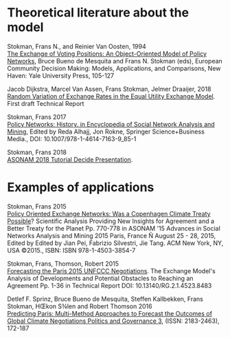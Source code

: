 # Theoretical literature about the model
Stokman, Frans N., and Reinier Van Oosten, 1994  
[The Exchange of Voting Positions: An Object-Oriented Model of Policy Networks](http://stokman.org/artikel/94Oost.ExchVotPos.ECDM.pdf), Bruce Bueno de Mesquita and Frans N. Stokman (eds), European Community Decision Making: Models, Applications, and Comparisons, New Haven: Yale University Press, 105-127 

Jacob Dijkstra, Marcel Van Assen, Frans Stokman, Jelmer Draaijer, 2018  
[Random Variation of Exchange Rates in the Equal Utility Exchange Model](http://stokman.org/artikel/18Dijkstra%20et%20al%20Random%20Variation%20of%20Exchange%20Rates%20in%20the%20Equal%20Utility%20Exchange%20Model.First%20draft.pdf). First draft Technical Report 

Stokman, Frans 2017  
[Policy Networks: History. in Encyclopedia of Social Network Analysis and Mining](http://stokman.org/artikel/17%20Policy%20Networks_%20History%20-%20Springer.pdf), Edited by Reda Alhajj, Jon Rokne, Springer Science+Business Media., DOI: 10.1007/978-1-4614-7163-9_85-1 

Stokman, Frans 2018  
[ASONAM 2018 Tutorial Decide Presentation](http://stokman.org/artikel/2018%20August%20Stokman%20presentation%20Tutorial%20Decide.pdf). 

# Examples of applications
Stokman, Frans 2015  
[Policy Oriented Exchange Networks: Was a Copenhagen Climate Treaty Possible](http://stokman.org/artikel/15Stok.WasCopenhagenClimateTreatyPossible.pdf)? Scientific Analysis Providing New Insights for Agreement and a Better Treaty for the Planet Pp. 770-778 in ASONAM '15 Advances in Social Networks Analysis and Mining 2015 Paris, France Ñ August 25 - 28, 2015, Edited by Edited by Jian Pei, Fabrizio Silvestri, Jie Tang. ACM New York, NY, USA ©2015., ISBN: ISBN 978-1-4503-3854-7 

Stokman, Frans, Thomson, Robert 2015  
[Forecasting the Paris 2015 UNFCCC Negotiations](http://stokman.org/artikel/15Thom.ForecastingParis2015UNFCCCNegotiationspdf.pdf). The Exchange Model's Analysis of Developments and Potential Obstacles to Reaching an Agreement Pp. 1-36 in Technical Report DOI: 10.13140/RG.2.1.4523.8483 

Detlef F. Sprinz, Bruce Bueno de Mesquita, Steffen Kallbekken, Frans Stokman, HŒkon S¾len and Robert Thomson 2016  
[Predicting Paris: Multi-Method Approaches to Forecast the Outcomes of Global Climate Negotiations Politics and Governance 3](http://stokman.org/artikel/16%20Sprinz%20et%20al%20Politics&Governance.pdf), (ISSN: 2183-2463), 172-187 